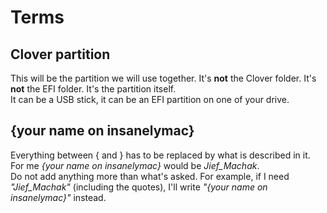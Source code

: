 # Terms

## Clover partition

This will be the partition we will use together. It's **not** the Clover folder. It's **not** the EFI folder. It's the partition itself.  
It can be a USB stick, it can be an EFI partition on one of your drive.

## {your name on insanelymac}

Everything between { and } has to be replaced by what is described in it.  
For me _{your name on insanelymac}_ would be _Jief\_Machak_.  
Do not add anything more than what's asked. For example, if I need _"Jief\_Machak"_ \(including the quotes\), I'll write _"{your name on insanelymac}"_ instead.

